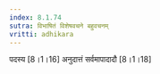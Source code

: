 ```yaml
---
index: 8.1.74
sutra: विभाषितं विशेषवचने बहुवचनम्
vritti: adhikara
---
```


 पदस्य [8।1।16]  अनुदात्तं सर्वमापादादौ [8।1।18] 